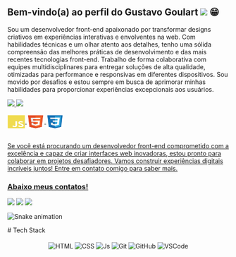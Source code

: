 ## Bem-vindo(a) ao perfil do Gustavo Goulart <img src="https://media.giphy.com/media/hvRJCLFzcasrR4ia7z/giphy.gif" width="30"> 😁

 <div>
  <p>
   Sou um desenvolvedor front-end apaixonado por transformar designs criativos em experiências interativas
   e envolventes na web. Com habilidades técnicas e um olhar atento aos detalhes, tenho uma sólida compreensão das melhores práticas de  
   desenvolvimento e das mais recentes tecnologias front-end. Trabalho de forma colaborativa com equipes multidisciplinares para entregar 
   soluções de alta qualidade, otimizadas para performance e responsivas em diferentes dispositivos. Sou movido por desafios e estou 
   sempre em busca de aprimorar minhas habilidades para proporcionar experiências excepcionais aos usuários.
  </p>
 </div>

 <div>
   <a href="https://github.com/gustavo-goulart">
   <img height="180em" src="https://github-readme-stats.vercel.app/api?username=gustavo-  
   goulart&show_icons=true&theme=tokyonight&include_all_commits=true&count_private=true"/>
   <img height="180em" src="https://github-readme-stats.vercel.app/api/top-langs/?username=gustavo- 
   goulart&layout=compact&langs_count=6&theme=tokyonight"/>
</div>
<div style="display: inline_block"><br>
  <img align="center" alt="Js" height="30" width="40" src="https://raw.githubusercontent.com/devicons/devicon/master/icons/javascript/javascript-plain.svg">
  <img align="center" alt="HTML" height="30" width="40" src="https://raw.githubusercontent.com/devicons/devicon/master/icons/html5/html5-original.svg">
  <img align="center" alt="CSS" height="30" width="40" src="https://raw.githubusercontent.com/devicons/devicon/master/icons/css3/css3-original.svg">
</div>
 
 <br>

 <div>
  <p>
   Se você está procurando um desenvolvedor front-end comprometido com a excelência e capaz de criar interfaces
   web inovadoras, estou pronto para colaborar em projetos desafiadores. 
   Vamos construir experiências digitais incríveis juntos! Entre em contato comigo para saber mais.
  </p>
 </div>
 
  ### Abaixo meus contatos!
 
<div> 
   <a href = "mailto:gustavofgoulart@gmail.com"><img src="https://img.shields.io/badge/-Gmail-%23333?style=for-the-badge&logo=gmail&logoColor=white" target="blank"></a>
  <a href="https://www.linkedin.com/in/gustavo-goulart-248025151" target="blank"><img src="https://img.shields.io/badge/-LinkedIn-%230077B5?style=for-the-badge&logo=linkedin&logoColor=white" target="blank"></a>
   <a href="https://instagram.com/gugoulart" target="_blank"><img src="https://img.shields.io/badge/-Instagram-%23E4405F?style=for-the-badge&logo=instagram&logoColor=white" target="_blank"></a>
 
  ![Snake animation](https://github.com/gustavo-goulart/gustavo-goulart/blob/output/github-contribution-grid-snake.svg)

</div>
# Tech Stack

<div align="center"><br>
  <img align="center" alt="HTML" src="https://img.shields.io/badge/HTML5-E34F26?style=for-the-badge&logo=html5&logoColor=white">
  <img align="center" alt="CSS" src="https://img.shields.io/badge/CSS3-1572B6?style=for-the-badge&logo=css3&logoColor=white">
  <img align="center" alt="Js" src="https://img.shields.io/badge/JavaScript-323330?style=for-the-badge&logo=javascript&logoColor=F7DF1E">
  <img align="center" alt="Git" src="https://img.shields.io/badge/GIT-E44C30?style=for-the-badge&logo=git&logoColor=white">
  <img align="center" alt="GitHub" src="https://img.shields.io/badge/GitHub-100000?style=for-the-badge&logo=github&logoColor=white">
   <img align="center" alt="VSCode" src="https://img.shields.io/badge/Visual_Studio_Code-0078D4?style=for-the-badge&logo=visual%20studio%20code&logoColor=white">
 </div>
